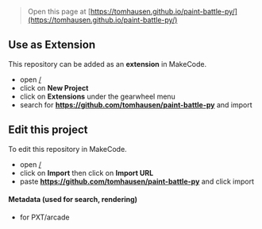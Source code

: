  


> Open this page at [https://tomhausen.github.io/paint-battle-py/](https://tomhausen.github.io/paint-battle-py/)

## Use as Extension

This repository can be added as an **extension** in MakeCode.

* open [/](/)
* click on **New Project**
* click on **Extensions** under the gearwheel menu
* search for **https://github.com/tomhausen/paint-battle-py** and import

## Edit this project

To edit this repository in MakeCode.

* open [/](/)
* click on **Import** then click on **Import URL**
* paste **https://github.com/tomhausen/paint-battle-py** and click import

#### Metadata (used for search, rendering)

* for PXT/arcade
<script src="https://makecode.com/gh-pages-embed.js"></script><script>makeCodeRender("{{ site.makecode.home_url }}", "{{ site.github.owner_name }}/{{ site.github.repository_name }}");</script>

